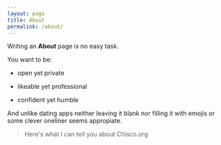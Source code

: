 ```yaml
---
layout: page
title: About
permalink: /about/
---
```


Writing an **About** page is no easy task.

You want to be:

- open yet private

- likeable yet professional

- confident yet humble

And unlike dating apps neither leaving it blank nor filling it with emojis or some clever oneliner seems appropiate.

> Here's what I can tell you about Chisco.org
